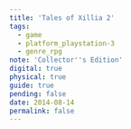 ```yaml
---
title: 'Tales of Xillia 2'
tags:
  - game
  - platform_playstation-3
  - genre_rpg
note: 'Collector''s Edition'
digital: true
physical: true
guide: true
pending: false
date: 2014-08-14
permalink: false
---
```

